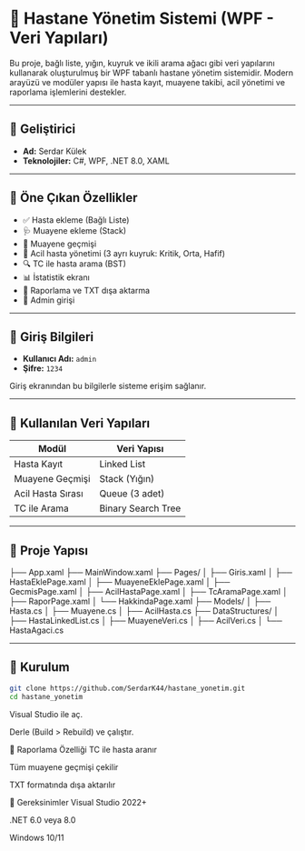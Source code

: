 # 🏥 Hastane Yönetim Sistemi (WPF - Veri Yapıları)

Bu proje, bağlı liste, yığın, kuyruk ve ikili arama ağacı gibi veri yapılarını kullanarak oluşturulmuş bir WPF tabanlı hastane yönetim sistemidir. Modern arayüzü ve modüler yapısı ile hasta kayıt, muayene takibi, acil yönetimi ve raporlama işlemlerini destekler.

---

## 👤 Geliştirici

- **Ad:** Serdar Külek   
- **Teknolojiler:** C#, WPF, .NET 8.0, XAML

---

## 📌 Öne Çıkan Özellikler

- ✅ Hasta ekleme (Bağlı Liste)
- 🩺 Muayene ekleme (Stack)
- 📂 Muayene geçmişi
- 🚨 Acil hasta yönetimi (3 ayrı kuyruk: Kritik, Orta, Hafif)
- 🔍 TC ile hasta arama (BST)
- 📊 İstatistik ekranı
- 📄 Raporlama ve TXT dışa aktarma
- 🔐 Admin girişi

---

## 🔐 Giriş Bilgileri

- **Kullanıcı Adı:** `admin`  
- **Şifre:** `1234`  

Giriş ekranından bu bilgilerle sisteme erişim sağlanır.

---

## 🧠 Kullanılan Veri Yapıları

| Modül               | Veri Yapısı          |
|---------------------|-----------------------|
| Hasta Kayıt         | Linked List           |
| Muayene Geçmişi     | Stack (Yığın)         |
| Acil Hasta Sırası   | Queue (3 adet)        |
| TC ile Arama        | Binary Search Tree    |

---

## 📁 Proje Yapısı

├── App.xaml
├── MainWindow.xaml
├── Pages/
│ ├── Giris.xaml
│ ├── HastaEklePage.xaml
│ ├── MuayeneEklePage.xaml
│ ├── GecmisPage.xaml
│ ├── AcilHastaPage.xaml
│ ├── TcAramaPage.xaml
│ ├── RaporPage.xaml
│ └── HakkindaPage.xaml
├── Models/
│ ├── Hasta.cs
│ ├── Muayene.cs
│ ├── AcilHasta.cs
├── DataStructures/
│ ├── HastaLinkedList.cs
│ ├── MuayeneVeri.cs
│ ├── AcilVeri.cs
│ └── HastaAgaci.cs


---

## 🚀 Kurulum

```bash
git clone https://github.com/SerdarK44/hastane_yonetim.git
cd hastane_yonetim
```
Visual Studio ile aç.

Derle (Build > Rebuild) ve çalıştır.

📄 Raporlama Özelliği
TC ile hasta aranır

Tüm muayene geçmişi çekilir

TXT formatında dışa aktarılır

📌 Gereksinimler
Visual Studio 2022+

.NET 6.0 veya 8.0

Windows 10/11
